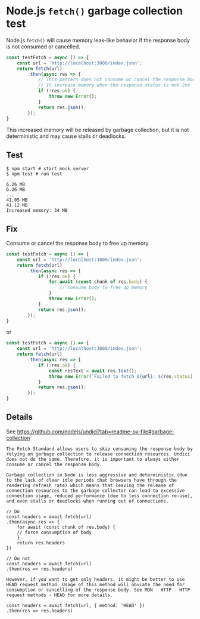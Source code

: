 # Node.js `fetch()` garbage collection test

Node.js `fetch()` will cause memory leak-like behavior if the response body is not consumed or cancelled.

```js
const testFetch = async () => {
    const url = 'http://localhost:3000/index.json';
    return fetch(url)
        .then(async res => {
            // This pattern does not consume or cancel the response body
            // It increase memory when the response status is not 2xx
            if (!res.ok) {
                throw new Error();
            }
            return res.json();
        });
}
```

This increased memory will be released by garbage collection, but it is not deterministic and may cause stalls or deadlocks.

## Test

```shell
$ npm start # start mock server
$ npm test # run test

6.26 MB
6.26 MB
...
41.05 MB
41.12 MB
Increased memory: 34 MB
```

## Fix

Consume or cancel the response body to free up memory.

```js
const testFetch = async () => {
    const url = 'http://localhost:3000/index.json';
    return fetch(url)
        .then(async res => {
            if (!res.ok) {
                for await (const chunk of res.body) {
                    // consume body to free up memory
                }
                throw new Error();
            }
            return res.json();
        });
}
```

or

```js
const testFetch = async () => {
    const url = 'http://localhost:3000/index.json';
    return fetch(url)
        .then(async res => {
            if (!res.ok) {
                const resText = await res.text();
                throw new Error(`Failed to fetch ${url}: ${res.status} ${res.statusText} ${resText}`);
            }
            return res.json();
        });
}
```

## Details

See https://github.com/nodejs/undici?tab=readme-ov-file#garbage-collection

    The Fetch Standard allows users to skip consuming the response body by relying on garbage collection to release connection resources. Undici does not do the same. Therefore, it is important to always either consume or cancel the response body.
    
    Garbage collection in Node is less aggressive and deterministic (due to the lack of clear idle periods that browsers have through the rendering refresh rate) which means that leaving the release of connection resources to the garbage collector can lead to excessive connection usage, reduced performance (due to less connection re-use), and even stalls or deadlocks when running out of connections.
    
    // Do
    const headers = await fetch(url)
    .then(async res => {
        for await (const chunk of res.body) {
        // force consumption of body
        }
        return res.headers
    })
    
    // Do not
    const headers = await fetch(url)
    .then(res => res.headers)

    However, if you want to get only headers, it might be better to use HEAD request method. Usage of this method will obviate the need for consumption or cancelling of the response body. See MDN - HTTP - HTTP request methods - HEAD for more details.
    
    const headers = await fetch(url, { method: 'HEAD' })
    .then(res => res.headers)


